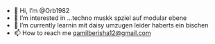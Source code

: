 - 👋 Hi, I’m @Orb1982
- 👀 I’m interested in ...techno muskk spziel auf modular ebene
- 🌱 I’m currently learnin  mit daisy umzugen leider haberts ein bischen
- 📫 How to reach me qamilberisha12@gmail.com

<!---
Orb1982/Orb1982 is a ✨ special ✨ repository because its `README.md` (this file) appears on your GitHub profile.
You can click the Preview link to take a look at your changes.
--->
